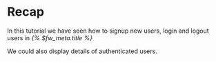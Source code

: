 # Recap

In this tutorial we have seen how to signup new users, login and logout users in _{% $fw_meta.title %}_

We could also display details of authenticated users.
